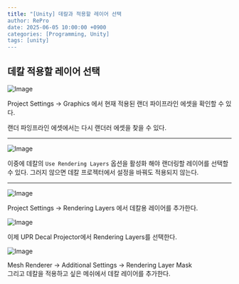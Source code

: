 ```yaml
---
title: "[Unity] 데칼과 적용할 레이어 선택
author: RePro
date: 2025-06-05 10:00:00 +0900
categories: [Programming, Unity]
tags: [unity]
---
```


## 데칼 적용할 레이어 선택

![Image][step1]

Project Settings -> Graphics 에서 현재 적용된 랜더 파이프라인 에셋을 확인할 수 있다.

랜더 파잉프라인 에셋에서는 다시 랜더러 에셋을 찾을 수 있다.

---

![Image][step2]

이중에 데칼의 `Use Rendering Layers` 옵션을 활성화 해야 랜더링할 레이어를 선택할 수 있다. 그러지 않으면 데칼 프로젝터에서 설정을 바꿔도 적용되지 않는다.

---

![Image][step3]

Project Settings -> Rendering Layers 에서 데칼용 레이어를 추가한다.


![Image][step4]

이제 UPR Decal Projector에서 Rendering Layers를 선택한다.

![Image][step5]

Mesh Renderer -> Additional Settings -> Rendering Layer Mask <br>
그리고 데칼을 적용하고 싶은 메쉬에서 데칼 레이어를 추가한다. 




[step1]: https://github.com/user-attachments/assets/b251ceaa-af0b-45f6-95ff-a70d8bc54584
[step2]: https://github.com/user-attachments/assets/5544c467-90b2-47e9-b0b7-fc29f5cb9e61
[step3]: https://github.com/user-attachments/assets/141b44e8-75e3-4681-967f-770ce2271534
[step4]: https://github.com/user-attachments/assets/332818b0-47c2-4579-8a8a-cabb8557ef92
[step5]: https://github.com/user-attachments/assets/e7292553-0152-41cf-9e37-034249809062
